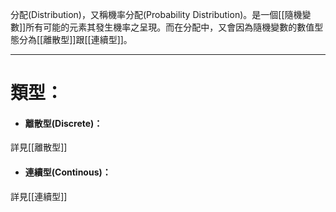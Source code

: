 分配(Distribution)，又稱機率分配(Probability Distribution)。是一個[[隨機變數]]所有可能的元素其發生機率之呈現。而在分配中，又會因為隨機變數的數值型態分為[[離散型]]跟[[連續型]]。
- - -
# 類型：
- #### 離散型(Discrete)：
詳見[[離散型]]
- #### 連續型(Continous)：
詳見[[連續型]]